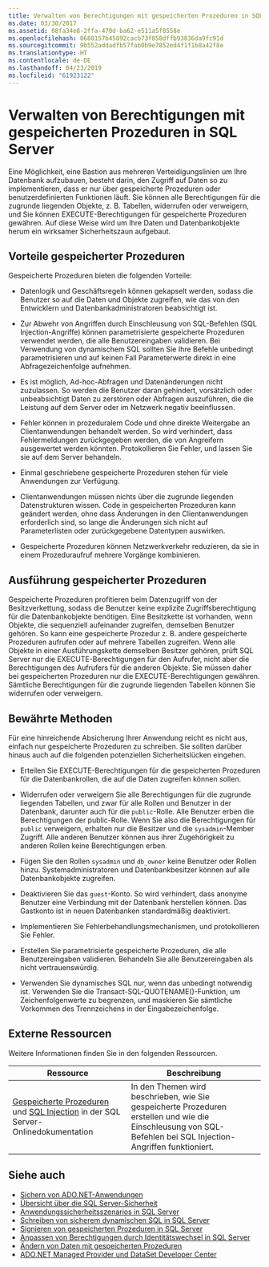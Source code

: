 ```yaml
---
title: Verwalten von Berechtigungen mit gespeicherten Prozeduren in SQL Server
ms.date: 03/30/2017
ms.assetid: 08fa34e8-2ffa-470d-ba62-e511a5f8558e
ms.openlocfilehash: 0688157b45892cacb73f858dffb93836da9fc91d
ms.sourcegitcommit: 9b552addadfb57fab0b9e7852ed4f1f1b8a42f8e
ms.translationtype: HT
ms.contentlocale: de-DE
ms.lasthandoff: 04/23/2019
ms.locfileid: "61923122"
---
```

# <a name="managing-permissions-with-stored-procedures-in-sql-server"></a>Verwalten von Berechtigungen mit gespeicherten Prozeduren in SQL Server
Eine Möglichkeit, eine Bastion aus mehreren Verteidigungslinien um Ihre Datenbank aufzubauen, besteht darin, den Zugriff auf Daten so zu implementieren, dass er nur über gespeicherte Prozeduren oder benutzerdefinierten Funktionen läuft. Sie können alle Berechtigungen für die zugrunde liegenden Objekte, z. B. Tabellen, widerrufen oder verweigern, und Sie können EXECUTE-Berechtigungen für gespeicherte Prozeduren gewähren. Auf diese Weise wird um Ihre Daten und Datenbankobjekte herum ein wirksamer Sicherheitszaun aufgebaut.  
  
## <a name="stored-procedure-benefits"></a>Vorteile gespeicherter Prozeduren  
 Gespeicherte Prozeduren bieten die folgenden Vorteile:  
  
- Datenlogik und Geschäftsregeln können gekapselt werden, sodass die Benutzer so auf die Daten und Objekte zugreifen, wie das von den Entwicklern und Datenbankadministratoren beabsichtigt ist.  
  
- Zur Abwehr von Angriffen durch Einschleusung von SQL-Befehlen (SQL Injection-Angriffe) können parametrisierte gespeicherte Prozeduren verwendet werden, die alle Benutzereingaben validieren. Bei Verwendung von dynamischem SQL sollten Sie Ihre Befehle unbedingt parametrisieren und auf keinen Fall Parameterwerte direkt in eine Abfragezeichenfolge aufnehmen.  
  
- Es ist möglich, Ad-hoc-Abfragen und Datenänderungen nicht zuzulassen. So werden die Benutzer daran gehindert, vorsätzlich oder unbeabsichtigt Daten zu zerstören oder Abfragen auszuführen, die die Leistung auf dem Server oder im Netzwerk negativ beeinflussen.  
  
- Fehler können in prozeduralem Code und ohne direkte Weitergabe an Clientanwendungen behandelt werden. So wird verhindert, dass Fehlermeldungen zurückgegeben werden, die von Angreifern ausgewertet werden könnten. Protokollieren Sie Fehler, und lassen Sie sie auf dem Server behandeln.  
  
- Einmal geschriebene gespeicherte Prozeduren stehen für viele Anwendungen zur Verfügung.  
  
- Clientanwendungen müssen nichts über die zugrunde liegenden Datenstrukturen wissen. Code in gespeicherten Prozeduren kann geändert werden, ohne dass Änderungen in den Clientanwendungen erforderlich sind, so lange die Änderungen sich nicht auf Parameterlisten oder zurückgegebene Datentypen auswirken.  
  
- Gespeicherte Prozeduren können Netzwerkverkehr reduzieren, da sie in einem Prozeduraufruf mehrere Vorgänge kombinieren.  
  
## <a name="stored-procedure-execution"></a>Ausführung gespeicherter Prozeduren  
 Gespeicherte Prozeduren profitieren beim Datenzugriff von der Besitzverkettung, sodass die Benutzer keine explizite Zugriffsberechtigung für die Datenbankobjekte benötigen. Eine Besitzkette ist vorhanden, wenn Objekte, die sequenziell aufeinander zugreifen, demselben Benutzer gehören. So kann eine gespeicherte Prozedur z. B. andere gespeicherte Prozeduren aufrufen oder auf mehrere Tabellen zugreifen. Wenn alle Objekte in einer Ausführungskette demselben Besitzer gehören, prüft SQL Server nur die EXECUTE-Berechtigungen für den Aufrufer, nicht aber die Berechtigungen des Aufrufers für die anderen Objekte. Sie müssen daher bei gespeicherten Prozeduren nur die EXECUTE-Berechtigungen gewähren. Sämtliche Berechtigungen für die zugrunde liegenden Tabellen können Sie widerrufen oder verweigern.  
  
## <a name="best-practices"></a>Bewährte Methoden  
 Für eine hinreichende Absicherung Ihrer Anwendung reicht es nicht aus, einfach nur gespeicherte Prozeduren zu schreiben. Sie sollten darüber hinaus auch auf die folgenden potenziellen Sicherheitslücken eingehen.  
  
- Erteilen Sie EXECUTE-Berechtigungen für die gespeicherten Prozeduren für die Datenbankrollen, die auf die Daten zugreifen können sollen.  
  
- Widerrufen oder verweigern Sie alle Berechtigungen für die zugrunde liegenden Tabellen, und zwar für alle Rollen und Benutzer in der Datenbank, darunter auch für die `public`-Rolle. Alle Benutzer erben die Berechtigungen der public-Rolle. Wenn Sie also die Berechtigungen für `public` verweigern, erhalten nur die Besitzer und die `sysadmin`-Member Zugriff. Alle anderen Benutzer können aus ihrer Zugehörigkeit zu anderen Rollen keine Berechtigungen erben.  
  
- Fügen Sie den Rollen `sysadmin` und `db_owner` keine Benutzer oder Rollen hinzu. Systemadministratoren und Datenbankbesitzer können auf alle Datenbankobjekte zugreifen.  
  
- Deaktivieren Sie das `guest`-Konto. So wird verhindert, dass anonyme Benutzer eine Verbindung mit der Datenbank herstellen können. Das Gastkonto ist in neuen Datenbanken standardmäßig deaktiviert.  
  
- Implementieren Sie Fehlerbehandlungsmechanismen, und protokollieren Sie Fehler.  
  
- Erstellen Sie parametrisierte gespeicherte Prozeduren, die alle Benutzereingaben validieren. Behandeln Sie alle Benutzereingaben als nicht vertrauenswürdig.  
  
- Verwenden Sie dynamisches SQL nur, wenn das unbedingt notwendig ist. Verwenden Sie die Transact-SQL-QUOTENAME()-Funktion, um Zeichenfolgenwerte zu begrenzen, und maskieren Sie sämtliche Vorkommen des Trennzeichens in der Eingabezeichenfolge.  
  
## <a name="external-resources"></a>Externe Ressourcen  
 Weitere Informationen finden Sie in den folgenden Ressourcen.  
  
|Ressource|Beschreibung|  
|--------------|-----------------|  
|[Gespeicherte Prozeduren](/sql/relational-databases/stored-procedures/stored-procedures-database-engine) und [SQL Injection](https://go.microsoft.com/fwlink/?LinkId=98234) in der SQL Server-Onlinedokumentation|In den Themen wird beschrieben, wie Sie gespeicherte Prozeduren erstellen und wie die Einschleusung von SQL-Befehlen bei SQL Injection-Angriffen funktioniert.|  
  
## <a name="see-also"></a>Siehe auch

- [Sichern von ADO.NET-Anwendungen](../../../../../docs/framework/data/adonet/securing-ado-net-applications.md)
- [Übersicht über die SQL Server-Sicherheit](../../../../../docs/framework/data/adonet/sql/overview-of-sql-server-security.md)
- [Anwendungssicherheitsszenarios in SQL Server](../../../../../docs/framework/data/adonet/sql/application-security-scenarios-in-sql-server.md)
- [Schreiben von sicherem dynamischen SQL in SQL Server](../../../../../docs/framework/data/adonet/sql/writing-secure-dynamic-sql-in-sql-server.md)
- [Signieren von gespeicherten Prozeduren in SQL Server](../../../../../docs/framework/data/adonet/sql/signing-stored-procedures-in-sql-server.md)
- [Anpassen von Berechtigungen durch Identitätswechsel in SQL Server](../../../../../docs/framework/data/adonet/sql/customizing-permissions-with-impersonation-in-sql-server.md)
- [Ändern von Daten mit gespeicherten Prozeduren](../../../../../docs/framework/data/adonet/modifying-data-with-stored-procedures.md)
- [ADO.NET Managed Provider und DataSet Developer Center](https://go.microsoft.com/fwlink/?LinkId=217917)
